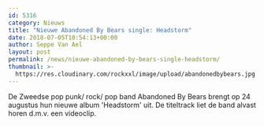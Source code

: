 ```yaml
---
id: 5316
category: Nieuws
title: "Nieuwe Abandoned By Bears single: Headstorm"
date: 2018-07-05T10:54:13+00:00
author: Seppe Van Ael
layout: post
permalink: /news/nieuwe-abandoned-by-bears-single-headstorm/
thumbnail: >-
  https://res.cloudinary.com/rockxxl/image/upload/abandonedbybears.jpg
---
```

De Zweedse pop punk/ rock/ pop band Abandoned By Bears brengt op 24 augustus hun nieuwe album 'Headstorm' uit. De titeltrack liet de band alvast horen d.m.v. een videoclip.
